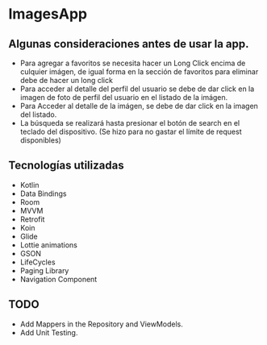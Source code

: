# ImagesApp

## Algunas consideraciones antes de usar la app.
- Para agregar a favoritos se necesita hacer un Long Click encima de culquier imágen, de igual forma en la sección de favoritos para eliminar debe de hacer un long click
- Para acceder al detalle del perfil del usuario se debe de dar click en la imagen de foto de perfil del usuario en el listado de la imágen.
- Para Acceder al detalle de la imágen, se debe de dar click en la imagen del listado.
- La búsqueda se realizará hasta presionar el botón de search en el teclado del dispositivo. (Se hizo para no gastar el límite de request disponibles)

## Tecnologías utilizadas
- Kotlin
- Data Bindings
- Room
- MVVM
- Retrofit
- Koin
- Glide
- Lottie animations
- GSON
- LifeCycles
- Paging Library
- Navigation Component

## TODO
- Add Mappers in the Repository and ViewModels.
- Add Unit Testing.

